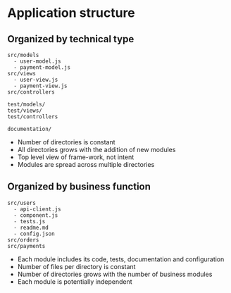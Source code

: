# Application structure

## Organized by technical type

```
src/models
  - user-model.js
  - payment-model.js
src/views
  - user-view.js
  - payment-view.js
src/controllers

test/models/
test/views/
test/controllers

documentation/
```

- Number of directories is constant
- All directories grows with the addition of new modules
- Top level view of frame-work, not intent
- Modules are spread across multiple directories

## Organized by business function

```
src/users
  - api-client.js
  - component.js
  - tests.js
  - readme.md
  - config.json
src/orders
src/payments
```

- Each module includes its code, tests, documentation and configuration
- Number of files per directory is constant
- Number of directories grows with the number of business modules
- Each module is potentially independent
